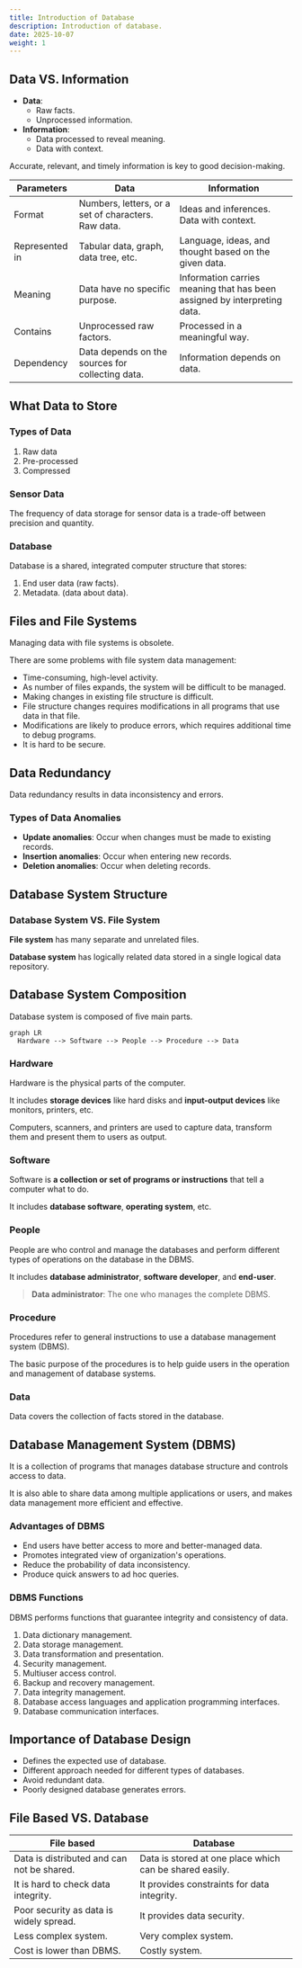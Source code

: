 ```yaml
---
title: Introduction of Database
description: Introduction of database.
date: 2025-10-07
weight: 1
---
```


## Data VS. Information

- **Data**:
  - Raw facts.
  - Unprocessed information.
- **Information**:
  - Data processed to reveal meaning.
  - Data with context.

Accurate, relevant, and timely information is key to good decision-making.

| Parameters     | Data                                                | Information                                                              |
| -------------- | --------------------------------------------------- | ------------------------------------------------------------------------ |
| Format         | Numbers, letters, or a set of characters. Raw data. | Ideas and inferences. Data with context.                                 |
| Represented in | Tabular data, graph, data tree, etc.                | Language, ideas, and thought based on the given data.                    |
| Meaning        | Data have no specific purpose.                      | Information carries meaning that has been assigned by interpreting data. |
| Contains       | Unprocessed raw factors.                            | Processed in a meaningful way.                                           |
| Dependency     | Data depends on the sources for collecting data.    | Information depends on data.                                             |

## What Data to Store

### Types of Data

1. Raw data
2. Pre-processed
3. Compressed

### Sensor Data

The frequency of data storage for sensor data is a trade-off between precision and quantity.

### Database

Database is a shared, integrated computer structure that stores:

1. End user data (raw facts).
2. Metadata. (data about data).

## Files and File Systems

Managing data with file systems is obsolete.

There are some problems with file system data management:

- Time-consuming, high-level activity.
- As number of files expands, the system will be difficult to be managed.
- Making changes in existing file structure is difficult.
- File structure changes requires modifications in all programs that use data in that file.
- Modifications are likely to produce errors, which requires additional time to debug programs.
- It is hard to be secure.

## Data Redundancy

Data redundancy results in data inconsistency and errors.

### Types of Data Anomalies

- **Update anomalies**: Occur when changes must be made to existing records.
- **Insertion anomalies**: Occur when entering new records.
- **Deletion anomalies**: Occur when deleting records.

## Database System Structure

### Database System VS. File System

**File system** has many separate and unrelated files.

**Database system** has logically related data stored in a single logical data repository.

## Database System Composition

Database system is composed of five main parts.

```mermaid
graph LR
  Hardware --> Software --> People --> Procedure --> Data
```

### Hardware

Hardware is the physical parts of the computer.

It includes **storage devices** like hard disks and **input-output devices** like monitors, printers, etc.

Computers, scanners, and printers are used to capture data, transform them and present them to users as output.

### Software

Software is **a collection or set of programs or instructions** that tell a computer what to do.

It includes **database software**, **operating system**, etc.

### People

People are who control and manage the databases and perform different types of operations on the database in the DBMS.

It includes **database administrator**, **software developer**, and **end-user**.

> **Data administrator**: The one who manages the complete DBMS.

### Procedure

Procedures refer to general instructions to use a database management system (DBMS).

The basic purpose of the procedures is to help guide users in the operation and management of database systems.

### Data

Data covers the collection of facts stored in the database.

## Database Management System (DBMS)

It is a collection of programs that manages database structure and controls access to data.

It is also able to share data among multiple applications or users, and makes data management more efficient and effective.

### Advantages of DBMS

- End users have better access to more and better-managed data.
- Promotes integrated view of organization's operations.
- Reduce the probability of data inconsistency.
- Produce quick answers to ad hoc queries.

### DBMS Functions

DBMS performs functions that guarantee integrity and consistency of data.

1. Data dictionary management.
2. Data storage management.
3. Data transformation and presentation.
4. Security management.
5. Multiuser access control.
6. Backup and recovery management.
7. Data integrity management.
8. Database access languages and application programming interfaces.
9. Database communication interfaces.

## Importance of Database Design

- Defines the expected use of database.
- Different approach needed for different types of databases.
- Avoid redundant data.
- Poorly designed database generates errors.

## File Based VS. Database

| File based                                 | Database                                                |
| ------------------------------------------ | ------------------------------------------------------- |
| Data is distributed and can not be shared. | Data is stored at one place which can be shared easily. |
| It is hard to check data integrity.        | It provides constraints for data integrity.             |
| Poor security as data is widely spread.    | It provides data security.                              |
| Less complex system.                       | Very complex system.                                    |
| Cost is lower than DBMS.                   | Costly system.                                          |

